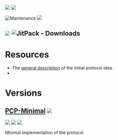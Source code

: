 ![](https://img.shields.io/badge/warning-School%20Project-important?style=for-the-badge)
![](https://img.shields.io/github/license/JacopoWolf/PotatoChatProtocol?style=for-the-badge)

![Maintenance](https://img.shields.io/maintenance/yes/2020?style=for-the-badge)
![](https://img.shields.io/github/commit-activity/m/JacopoWolf/PotatoChatProtocol?color=blueviolet&style=for-the-badge)

[![](https://img.shields.io/jitpack/v/github/jacopowolf/potatochatprotocol?label=Jitpack%20latest%20release&style=for-the-badge)](https://jitpack.io/#JacopoWolf/PotatoChatProtocol)
![JitPack - Downloads](https://img.shields.io/jitpack/dm/github/jacopowolf/potatochatprotocol?color=darkblue&style=for-the-badge)
---

# Resources

- The [general description](PCP.md) of the initial protocol idea.
- 

[//]: # (todo implement)


# Versions

## [PCP-Minimal](PCP-Min.md) ![](https://img.shields.io/github/labels/jacopowolf/potatochatprotocol/PCP-Min?style=flat-square)

![](https://img.shields.io/badge/status-development-black?style=flat-square) 
![](https://img.shields.io/github/last-commit/jacopowolf/potatochatprotocol/dev-Min?color=informational&style=flat-square)
![](https://img.shields.io/github/issues/jacopowolf/potatochatprotocol/PCP-Min?style=flat-square)

Minimal implementation of the protocol.
